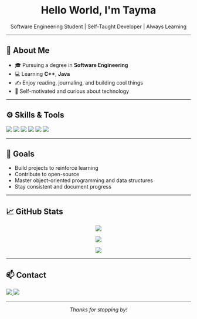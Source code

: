 <h1 align="center">Hello World, I'm Tayma</h1>
<p align="center">
  Software Engineering Student | Self-Taught Developer | Always Learning 
</p>

---

## 📌 About Me
- 🎓 Pursuing a degree in **Software Engineering**
- 💻 Learning **C++**, **Java**
- ✍️ Enjoy reading, journaling, and building cool things
- 🧠 Self-motivated and curious about technology

---

## ⚙️ Skills & Tools

<p align="left">
  <img src="https://img.shields.io/badge/C-00599C?style=for-the-badge&logo=c&logoColor=white" />
  <img src="https://img.shields.io/badge/C++-00599C?style=for-the-badge&logo=c%2B%2B&logoColor=white" />
  <img src="https://img.shields.io/badge/Java-007396?style=for-the-badge&logo=java&logoColor=white" />
  <img src="https://img.shields.io/badge/Git-F05032?style=for-the-badge&logo=git&logoColor=white" />
  <img src="https://img.shields.io/badge/GitHub-181717?style=for-the-badge&logo=github&logoColor=white" />
  <img src="https://img.shields.io/badge/VS%20Code-007ACC?style=for-the-badge&logo=visual-studio-code&logoColor=white" />
</p>

---

## 🎯 Goals
- Build projects to reinforce learning  
- Contribute to open-source  
- Master object-oriented programming and data structures  
- Stay consistent and document progress

---

## 📈 GitHub Stats

<p align="center">
  <img src="https://github-readme-stats.vercel.app/api?username=tayma-06&show_icons=true&theme=github_dark&hide_border=true" />
</p>

<p align="center">
  <img src="https://github-readme-streak-stats.herokuapp.com?user=tayma-06&theme=github-dark&hide_border=true" />
</p>

<p align="center">
  <img src="https://github-readme-stats.vercel.app/api/top-langs/?username=tayma-06&layout=compact&theme=github_dark&hide_border=true" />
</p>

---

## 📫 Contact

<p>
  <a href="https://github.com/tayma-06">
    <img src="https://img.shields.io/badge/GitHub-tayma--06-181717?style=for-the-badge&logo=github&logoColor=white" />
  </a>
  <a href="mailto:sultanakhadiza37@gmail.com">
    <img src="https://img.shields.io/badge/Email-your.email@example.com-D14836?style=for-the-badge&logo=gmail&logoColor=white" />
  </a>
</p>

---

<p align="center">
  <i>Thanks for stopping by!</i>
</p>
